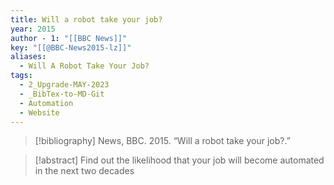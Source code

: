 ```yaml
---
title: Will a robot take your job?
year: 2015
author - 1: "[[BBC News]]"
key: "[[@BBC-News2015-lz]]"
aliases:
  - Will A Robot Take Your Job?
tags:
  - 2_Upgrade-MAY-2023
  - _BibTex-to-MD-Git
  - Automation
  - Website
---
```


> [!bibliography]
> News, BBC. 2015. “Will a robot take your job?.” 

> [!abstract]
> Find out the likelihood that your job will become automated in the next two decades